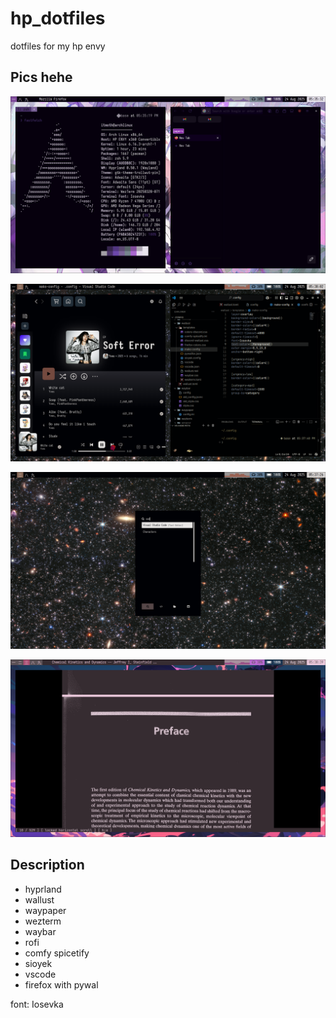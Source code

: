 # hp_dotfiles
dotfiles for my hp envy

## Pics hehe

![pic 1](/pics/pic1.png)

![pic 2](/pics/pic2.png)

![pic 3](/pics/pic3.png)

![pic 4](/pics/pic4.png)

## Description

- hyprland
- wallust
- waypaper
- wezterm
- waybar
- rofi
- comfy spicetify
- sioyek
- vscode
- firefox with pywal

font: Iosevka
